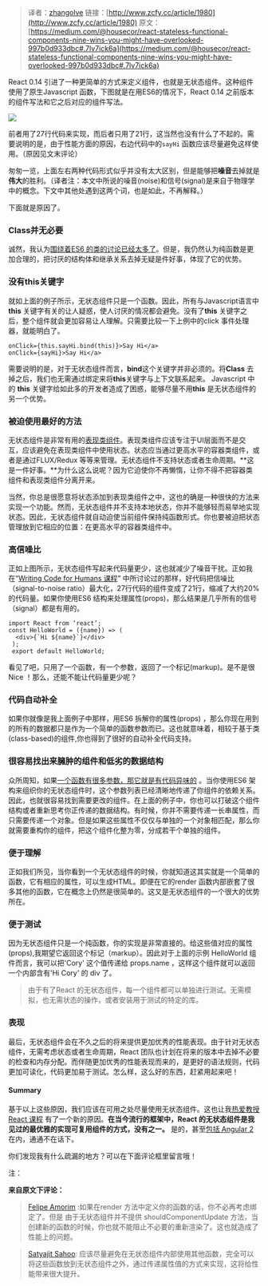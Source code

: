 


> 译者：[zhangolve](http://www.zcfy.cc/@zhangolve)
> 链接：[http://www.zcfy.cc/article/1980](http://www.zcfy.cc/article/1980)
> 原文：[https://medium.com/@housecor/react-stateless-functional-components-nine-wins-you-might-have-overlooked-997b0d933dbc#.7lv7ick6a](https://medium.com/@housecor/react-stateless-functional-components-nine-wins-you-might-have-overlooked-997b0d933dbc#.7lv7ick6a)



React 0.14 引进了一种更简单的方式来定义组件，也就是无状态组件。这种组件使用了原生Javascript 函数，下图就是在用ES6的情况下，React 0.14 之前版本的组件写法和它之后对应的组件写法。


![](http://upload-images.jianshu.io/upload_images/48180-8c21fd21da7f3683.png?imageMogr2/auto-orient/strip%7CimageView2/2/w/1240)


前者用了27行代码来实现，而后者只用了21行，这当然也没有什么了不起的。需要说明的是，由于性能方面的原因，右边代码中的`sayHi` 函数应该尽量避免这样使用。（原因见文末评论）


匆匆一览，上面左右两种代码形式似乎并没有太大区别，但是能够把**噪音**去掉就是**伟大**的胜利。（译者注：本文中所说的噪音(noise)和信号(signal)是来自于物理学中的概念。下文中其他处遇到这两个词，也是如此，不再解释。）



下面就是原因了。

### Class并无必要

诚然，我认为[围绕着ES6 的类的讨论已经太多了](https://medium.com/@housecor/in-defense-of-javascript-classes-e50bf2270a95#.92qa3ous7)。但是，我仍然认为纯函数是更加合理的，把讨厌的结构体和继承关系去掉无疑是件好事，体现了它的优势。


### 没有**this**关键字

就如上面的例子所示，无状态组件只是一个函数。因此，所有与Javascript语言中**this** 关键字有关的让人疑惑，使人讨厌的情况都会避免。没有了**this** 关键字之后，整个组件就会更加容易让人理解。只需要比较一下上例中的click 事件处理器，就能明白了。


```
onClick={this.sayHi.bind(this)}>Say Hi</a>
onClick={sayHi}>Say Hi</a> 
```


需要说明的是，对于无状态组件而言，**bind**这个关键字并非必须的。将**Class** 去掉之后，我们也无需通过绑定来将**this**关键字与上下文联系起来。 Javascript 中的 **this** 关键字给如此多的开发者造成了困惑，能够尽量不用**this** 是无状态组件的另一个优势。

### 被迫使用最好的方法


无状态组件是非常有用的[表现类组件](https://gist.github.com/chantastic/fc9e3853464dffdb1e3c)。表现类组件应该专注于UI层面而不是交互，应该避免在表现类组件中使用状态。状态应当通过更高水平的容器类组件，或者是通过FLUX/Redux 等等来管理。无状态组件不支持状态或者生命周期。**这是一件好事。**为什么这么说呢？因为它迫使你不再懒惰，让你不得不把容器类组件和表现类组件分离开来。


当然，你总是很愿意将状态添加到表现类组件之中，这也的确是一种很快的方法来实现一个功能。然而，无状态组件并不支持本地状态，你并不能够轻而易举地实现状态。因此，无状态组件就自动迫使当前组件保持纯函数形式。你也要被迫把状态管理放到它相应的位置：在更高水平的容器类组件中。


### 高信噪比

正如上图所示，无状态组件写起来代码量更少，这也就减少了噪音干扰。正如我在“[Writing Code for Humans 课程](https://www.pluralsight.com/courses/writing-clean-code-humans)” 中所讨论过的那样，好代码把信噪比（signal-to-noise ratio）最大化，27行代码的组件变成了21行，缩减了大约20%的代码量。如果你使用ES6 结构来处理属性(props)，那么结果是几乎所有的信号（signal）都是有用的。

```
import React from ‘react’; 
const HelloWorld = ({name}) => ( 
  <div>{`Hi ${name}`}</div> 
 ); 
 export default HelloWorld; 
```


看见了吧，只用了一个函数，有一个参数，返回了一个标记(markup)。是不是很Nice ！那么，还能不能让代码量更少呢？


### 代码自动补全



如果你就像是我上面例子中那样，用ES6 拆解你的属性(props) ，那么你现在用到的所有的数据都只是作为一个简单的函数参数而已。这也就意味着，相较于基于类(class-based)的组件,你也得到了很好的自动补全代码支持。




### 很容易找出来臃肿的组件和低劣的数据结构



众所周知，如果[一个函数有很多参数，那它就是有代码异味的](http://app.pluralsight.com/courses/writing-clean-code-humans) 。当你使用ES6 架构来组织你的无状态组件时，这个参数列表已经清晰地传递了你组件的依赖关系。因此，也就很容易找到需要更改的组件。在上面的例子中，你也可以打破这个组件结构或者重新思考你正传递的数据结构。有时候，你并不需要传递一长串属性，而只需要传递一个对象。但是如果这些属性不仅仅与单独的一个对象相匹配，那么你就需要重构你的组件，把这个组件化整为零，分成若干个单独的组件。





### 便于理解

正如我们所见，当你看到一个无状态组件的时候，你就知道这其实就是一个简单的函数，它有相应的属性，可以生成HTML。即便在它的render 函数内部嵌套了很多其他的函数，它在概念上仍然是很简单的。这又是无状态组件的一个很大的优势所在。


### 便于测试 

因为无状态组件只是一个纯函数，你的实现是非常直接的。给这些值对应的属性(props),我期望它返回这个标记（markup）。因此对于上面的示例 HelloWorld 组件而言，我可以把'Cory' 这个值传递给 props.name ，这样这个组件就可以返回一个内部含有'Hi Cory' 的 div 了。

> 由于有了React 的无状态组件，每一个组件都可以单独进行测试。无需模拟，也无需状态的操作，或者安装用于测试的特定的库。


### 表现



最后，无状态组件会在不久之后的将来提供更加优秀的性能表现。由于针对无状态组件，无需考虑状态或者生命周期，React 团队也计划在将来的版本中去掉不必要的检查和内存分配。而伴随更加优秀的性能表现而来的，是更好的语法规则，代码更加可读化，代码更加易于测试。怎么样，这么好的东西，赶紧用起来吧！


#### Summary


基于以上这些原因，我们应该在可用之处尽量使用无状态组件。这也让我[热爱教授React 课程](https://www.pluralsight.com/courses/react-flux-building-applications) 有了一个新的原因。**在当今流行的框架中，React 的无状态组件是我见过的最优雅的实现可复用组件的方式，没有之一。** 是的，甚至[包括 Angular 2](https://medium.freecodecamp.com/angular-2-versus-react-there-will-be-blood-66595faafd51#.19cm9gx8c)在内，通通不在话下。


你们发现我有什么疏漏的地方？可以在下面评论框里留言哦！


注：

**来自原文下评论：**

 >[Felipe Amorim](https://medium.com/@satya164/it-s-kinda-like-defining-your-functions-inside-the-render-method-535038b30ec3#.i1jjspjga) :如果在render 方法中定义你的函数的话，你不必再考虑绑定了。但是 由于无状态组件并不提供 shouldComponentUpdate 方法，当创建新的函数的时候，你也就不能阻止不必要的重新渲染了。这也就造成了性能上的问题。

> [Satyajit Sahoo](https://medium.com/@whymclovin/you-should-really-avoid-having-function-allocations-inside-statelless-components-43eb3b056818#.ucggqwnpl): 应该尽量避免在无状态组件内部使用其他函数，完全可以将这些函数放到无状态组件之外，通过传递属性值的方式来实现，这将给性能带来很大提升。
